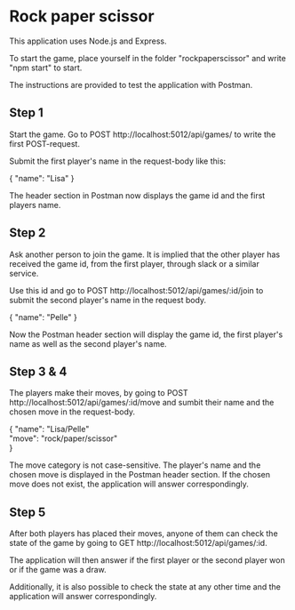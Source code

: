 # Rock paper scissor
This application uses Node.js and Express.

To start the game, place yourself in the folder "rockpaperscissor" and write "npm start" to start.

The instructions are provided to test the application with Postman.

## Step 1
Start the game. Go to POST http://localhost:5012/api/games/ to write the first POST-request.

Submit the first player's name in the request-body like this:

{
    "name": "Lisa"
}

The header section in Postman now displays the game id and the first players name.

## Step 2
Ask another person to join the game. It is implied that the other player has received the game id, from the first player, through slack or a similar service. 

Use this id and go to 
POST http://localhost:5012/api/games/:id/join
to submit the second player's name in the request body.

{
    "name": "Pelle"
}

Now the Postman header section will display the game id, the first player's name as well as the second player's name.

## Step 3 & 4
The players make their moves, by going to POST http://localhost:5012/api/games/:id/move and sumbit their name and the chosen move in the request-body.

{
    "name": "Lisa/Pelle"  
    "move": "rock/paper/scissor"  
}

The move category is not case-sensitive. The player's name and the chosen move is displayed in the Postman header section. If the chosen move does not exist, the application will answer correspondingly.

## Step 5
After both players has placed their moves, anyone of them can check the state of the game by going to GET http://localhost:5012/api/games/:id.

The application will then answer if the first player or the second player won or if the game was a draw.

Additionally, it is also possible to check the state at any other time and the application will answer correspondingly.
 